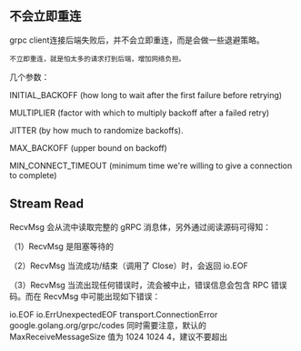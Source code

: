 ## 不会立即重连
grpc client连接后端失败后，并不会立即重连，而是会做一些退避策略。
```
不立即重连，就是怕太多的请求打到后端，增加网络负担。
```

几个参数：

INITIAL_BACKOFF (how long to wait after the first failure before retrying)

MULTIPLIER (factor with which to multiply backoff after a failed retry)

JITTER (by how much to randomize backoffs).

MAX_BACKOFF (upper bound on backoff)

MIN_CONNECT_TIMEOUT (minimum time we're willing to give a connection to complete)


## Stream Read
RecvMsg 会从流中读取完整的 gRPC 消息体，另外通过阅读源码可得知：

（1）RecvMsg 是阻塞等待的

（2）RecvMsg 当流成功/结束（调用了 Close）时，会返回 io.EOF

（3）RecvMsg 当流出现任何错误时，流会被中止，错误信息会包含 RPC 错误码。而在 RecvMsg 中可能出现如下错误：

io.EOF
io.ErrUnexpectedEOF
transport.ConnectionError
google.golang.org/grpc/codes
同时需要注意，默认的 MaxReceiveMessageSize 值为 1024 1024 4，建议不要超出

